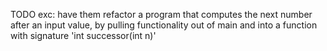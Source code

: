 TODO exc: have them refactor a program that computes the next number after an input value, by pulling functionality out of main and into a function with signature 'int successor(int n)'

